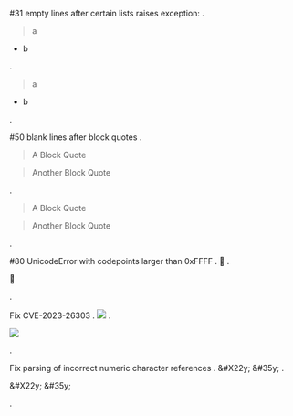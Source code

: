 #31 empty lines after certain lists raises exception:
.
> a

- b


.
<blockquote>
<p>a</p>
</blockquote>
<ul>
<li>b</li>
</ul>
.

#50 blank lines after block quotes
.
> A Block Quote

> Another Block Quote


.
<blockquote>
<p>A Block Quote</p>
</blockquote>
<blockquote>
<p>Another Block Quote</p>
</blockquote>
.

#80 UnicodeError with codepoints larger than 0xFFFF
.
&#x1F4AC;
.
<p>💬</p>
.

Fix CVE-2023-26303
.
![![]()
]([)
.
<p><img src="%5B" alt="
" /></p>
.

Fix parsing of incorrect numeric character references
.
[](&#X22y;) &#X22y;
[](&#35y;) &#35y;
.
<p><a href="&amp;#X22y;"></a> &amp;#X22y;
<a href="&amp;#35y;"></a> &amp;#35y;</p>
.
